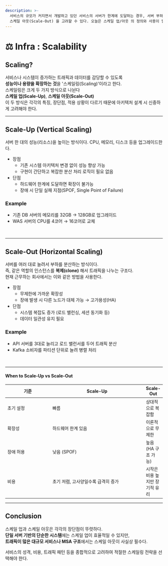```yaml
---
description: >-
  서비스의 규모가 커지면서 개발하고 있던 서비스의 서버가 한계에 도달하는 경우, 서버 부하를 낮추기 위해 스케일 업(Scale-Up) 혹은
  스케일 아웃(Scale-Out) 을 고려할 수 있다. 오늘은 스케일 업/아웃 의 정의와 사용이 필요한 경우에 대해 포스팅 해보겠다.
---
```


# ⚖️ Infra : Scalability

## Scaling?

서비스나 시스템이 증가하는 트래픽과 데이터를 감당할 수 있도록 \
**성능이나 용량을 확장하는 것**을 '스케일링(Scaling)'이라고 한다.\
스케일링은 크게 두 가지 방식으로 나뉜다 \
**스케일 업(Scale-Up)**, **스케일 아웃(Scale-Out)**\
이 두 방식은 각각의 특징, 장단점, 적용 상황이 다르기 때문에 아키텍처 설계 시 신중하게 고려해야 한다.

***

## Scale-Up (Vertical Scaling)

서버 한 대의 성능(리소스)을 높이는 방식이다. CPU, 메모리, 디스크 등을 업그레이드한다.

* 장점
  * 기존 시스템 아키텍처 변경 없이 성능 향상 가능
  * 구현이 간단하고 복잡한 분산 처리 로직이 필요 없음
* 단점
  * 하드웨어 한계에 도달하면 확장이 불가능
  * 장애 시 단일 실패 지점(SPOF, Single Point of Failure)

### **Example**

* 기존 DB 서버의 메모리를 32GB → 128GB로 업그레이드
* WAS 서버의 CPU를 4코어 → 16코어로 교체

<figure><img src="../../.gitbook/assets/스크린샷 2025-05-12 20.51.00.png" alt=""><figcaption></figcaption></figure>

***

## Scale-Out (Horizontal Scaling)

서버를 여러 대로 늘려서 부하를 분산하는 방식이다. \
즉, 같은 역할의 인스턴스를 **복제(clone)** 해서 트래픽을 나누는 구조다.\
현재 근무하는 회사에서는 이와 같은 방법을 사용한다.

* &#x20;장점
  * 무제한에 가까운 확장성
  * 장애 발생 시 다른 노드가 대체 가능 → 고가용성(HA)
* &#x20;단점
  * 시스템 복잡도 증가 (로드 밸런싱, 세션 동기화 등)
  * 데이터 일관성 유지 필요

### **Example**

* API 서버를 3대로 늘리고 로드 밸런서를 두어 트래픽 분산
* Kafka 소비자를 파티션 단위로 늘려 병렬 처리

<figure><img src="../../.gitbook/assets/스크린샷 2025-05-12 20.51.44.png" alt=""><figcaption></figcaption></figure>

***

#### When to Scale-Up vs Scale-Out

<table><thead><tr><th width="130.640625">기준</th><th width="285.6953125">Scale-Up</th><th>Scale-Out</th></tr></thead><tbody><tr><td>초기 설정</td><td>빠름</td><td>상대적으로 복잡함</td></tr><tr><td>확장성</td><td>하드웨어 한계 있음</td><td>이론적으로 무제한</td></tr><tr><td>장애 허용</td><td>낮음 (SPOF)</td><td>높음 (HA 구조 가능)</td></tr><tr><td>비용</td><td>초기 저렴, 고사양일수록 급격히 증가</td><td>시작은 비용 높지만 장기적 유리</td></tr></tbody></table>

***

## Conclusion

스케일 업과 스케일 아웃은 각각의 장단점이 뚜렷하다. \
**단일 서버 기반의 단순한 시스템**에는 스케일 업이 효율적일 수 있지만, \
**트래픽이 많은 대규모 서비스나 MSA 구조**에서는 스케일 아웃이 사실상 필수다.

서비스의 성격, 비용, 트래픽 패턴 등을 종합적으로 고려하여 적절한 스케일링 전략을 선택해야 한다.
